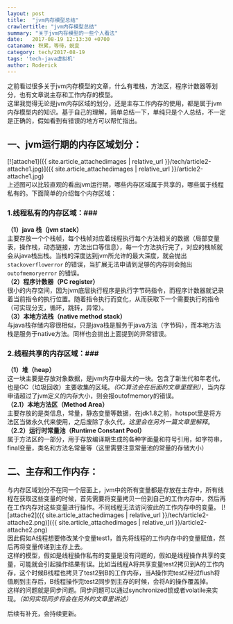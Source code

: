 ```yaml
---
layout: post
title:  "jvm内存模型总结"
crawlertitle: "jvm内存模型总结"
summary: "关于jvm内存模型的一些个人看法"
date:   2017-08-19 12:13:30 +0700
cataname: 积累，等待，蜕变
category: tech/2017-08-19
tags: 'tech-java虚拟机'
author: Roderick
---
```

之前看过很多关于jvm内存模型的文章，什么有堆栈，方法区，程序计数器等划分，也有文章说主存和工作内存的模型。   
这里我觉得无论是jvm内存区域的划分，还是主存工作内存的使用，都是属于jvm内存模型内的知识。基于自己的理解，简单总结一下，单纯只是个人总结，不一定是正确的，假如看到有错误的地方可以帮忙指出。

## 一、jvm运行期的内存区域划分： ##
[![attache1]({{ site.article_attachedimages | relative_url }}/tech/article2-attache1.jpg)]({{ site.article_attachedimages | relative_url }}/article2-attache1.jpg)  
上述图可以比较直观的看出jvm运行期，哪些内存区域属于共享的，哪些属于线程私有的。下面简单的介绍每个内存区域：

### 1.线程私有的内存区域：###
**（1）java 栈（jvm stack）**   
主要存放一个个栈帧，每个栈帧对应着线程执行每个方法相关的数据（局部变量表，操作栈，动态链接，方法出口等信息），每一个方法执行完了，对应的栈帧就会从java栈出栈。当栈的深度达到jvm所允许的最大深度，就会抛出 `stackoverflowerror` 的错误，当扩展无法申请到足够的内存则会抛出 `outofmemoryerror` 的错误。   
**（2）程序计数器（PC register）**   
很小的内存空间，因为jvm底层执行程序是执行字节码指令，而程序计数器就记录着当前指令的执行位置。随着指令执行而变化，从而获取下一个需要执行的指令（可实现分支，循环，跳转，异常）。   
**（3）本地方法栈（native method stack）**   
与java栈存储内容很相似，只是java栈是服务于java方法（字节码），而本地方法栈是服务于native方法。同样也会抛出上面提到的异常错误。  

###  2.线程共享的内存区域：### 
**（1）堆（heap）**   
这一块主要是存放对象数据，是jvm内存中最大的一块。包含了新生代和年老代，也是GC（垃圾回收）主要收集的区域。*（GC算法会在后面的文章里提到）*，当内存申请超过了jvm定义的内存大小，则会报outofmemory的错误。   
**（2.1）本地方法区（Method Area）**   
主要存放的是类信息，常量，静态变量等数据，在jdk1.8之前，hotspot里是将方法区当做永久代来使用，之后废除了永久代，*这里会在另外一篇文章里解释*。   
**（2.2）运行时常量池（Runtime Constant Pool）**   
属于方法区的一部分，用于存放编译期生成的各种字面量和符号引用，如字符串，final变量，类名和方法名常量等（这里需要注意常量池的常量的存储大小）  

## 二、主存和工作内存： ##  
与内存区域划分不在同一个层面上，jvm中的所有变量都是存放在主存中，所有线程在获取这些变量的时候，首先需要将变量拷贝一份到自己的工作内存中，然后再在工作内存对这些变量进行操作。不同线程无法访问彼此的工作内存中的变量。
[![attache2]({{ site.article_attachedimages | relative_url }}/tech/article2-attache2.png)]({{ site.article_attachedimages | relative_url }}/article2-attache2.png)  
因此假如A线程想要修改某个变量test1，首先将线程的工作内存中的变量赋值，然后再将变量传递到主存上去。   
这样的模型，假如是线程操作私有的变量是没有问题的，假如是线程操作共享的变量，可能就会引起操作结果有误。比如当线程A将共享变量test2拷贝到A的工作内存，这个时候B线程也拷贝了test2到B的工作内存，当A操作完test2经过flush将值刷到主存后，B线程操作完test2同步到主存的时候，会将A的操作覆盖掉。   
这样的问题就是同步问题。同步问题可以通过synchronized锁或者volatile来实现。*（如何实现同步将会在另外的文章里讲述）*

后续有补充，会持续更新。